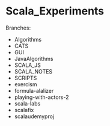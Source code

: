 # Scala_Experiments

Branches:  

 - Algorithms
 - CATS
 - GUI
 - JavaAlgorithms
 - SCALA_JS
 - SCALA_NOTES
 - SCRIPTS
 - exercism
 - formula-alalizer
 - playing-with-actors-2
 - scala-labs
 - scalafix
 - scalaudemyproj
